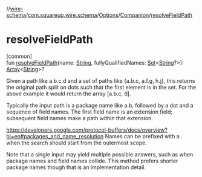 //[wire-schema](../../../../index.md)/[com.squareup.wire.schema](../../index.md)/[Options](../index.md)/[Companion](index.md)/[resolveFieldPath](resolve-field-path.md)

# resolveFieldPath

[common]\
fun [resolveFieldPath](resolve-field-path.md)(name: [String](https://kotlinlang.org/api/latest/jvm/stdlib/kotlin/-string/index.html), fullyQualifiedNames: [Set](https://kotlinlang.org/api/latest/jvm/stdlib/kotlin.collections/-set/index.html)&lt;[String](https://kotlinlang.org/api/latest/jvm/stdlib/kotlin/-string/index.html)?&gt;): [Array](https://kotlinlang.org/api/latest/jvm/stdlib/kotlin/-array/index.html)&lt;[String](https://kotlinlang.org/api/latest/jvm/stdlib/kotlin/-string/index.html)&gt;?

Given a path like a.b.c.d and a set of paths like {a.b.c, a.f.g, h.j}, this returns the original path split on dots such that the first element is in the set. For the above example it would return the array [a.b.c, d].

Typically the input path is a package name like a.b, followed by a dot and a sequence of field names. The first field name is an extension field; subsequent field names make a path within that extension.

https://developers.google.com/protocol-buffers/docs/overview?hl=en#packages_and_name_resolution Names can be prefixed with a . when the search should start from the outermost scope.

Note that a single input may yield multiple possible answers, such as when package names and field names collide. This method prefers shorter package names though that is an implementation detail.
